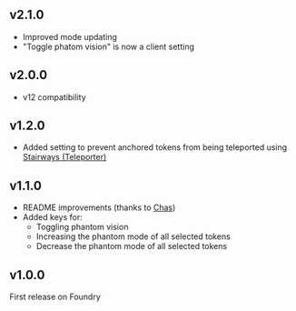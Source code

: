 ## v2.1.0
- Improved mode updating
- "Toggle phatom vision" is now a client setting

## v2.0.0
- v12 compatibility

## v1.2.0
- Added setting to prevent anchored tokens from being teleported using [Stairways (Teleporter)](https://foundryvtt.com/packages/stairways)

## v1.1.0
- README improvements (thanks to [Chas](https://github.com/ChasarooniZ))
- Added keys for:
  - Toggling phantom vision
  - Increasing the phantom mode of all selected tokens
  - Decrease the phantom mode of all selected tokens

## v1.0.0
First release on Foundry
